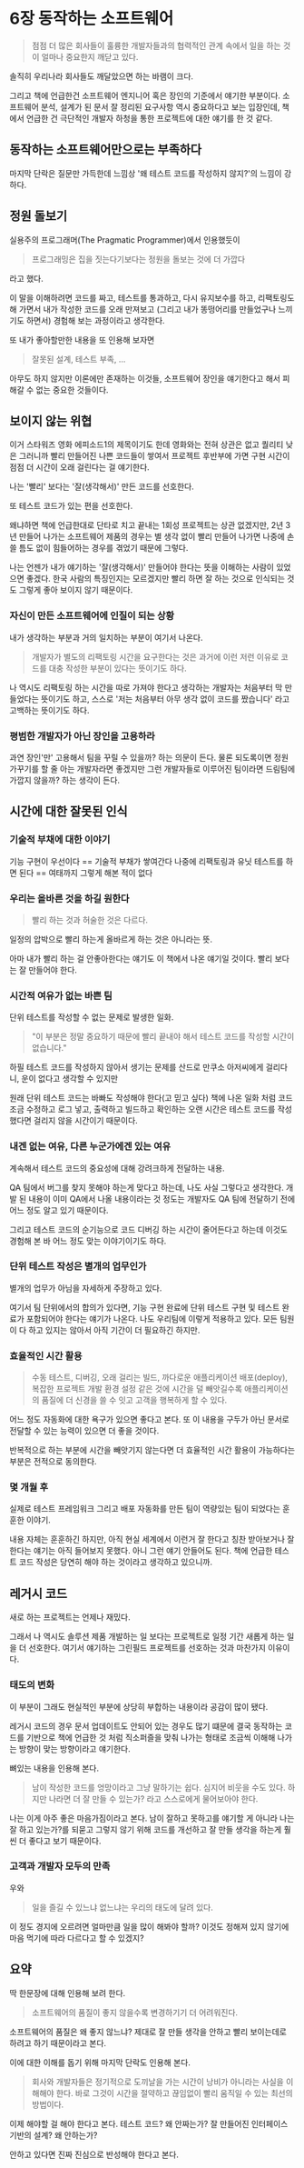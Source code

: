 # 6장 동작하는 소프트웨어

> 점점 더 많은 회사들이 훌륭한 개발자들과의 협력적인 관계 속에서 일을 하는 것이 얼마나 중요한지 깨닫고 있다.

솔직히 우리나라 회사들도 깨달았으면 하는 바램이 크다.

그리고 책에 언급한건 소프트웨어 엔지니어 혹은 장인의 기준에서 얘기한 부분이다. 소프트웨어 분석, 설계가 된 문서 잘 정리된 요구사항 역시 중요하다고 보는 입장인데, 책에서 언급한 건 극단적인 개발자 하청을 통한 프로젝트에 대한 얘기를 한 것 같다.

## 동작하는 소프트웨어만으로는 부족하다

마지막 단락은 질문만 가득한데 느낌상 '왜 테스트 코드를 작성하지 않지?'의 느낌이 강하다.

## 정원 돌보기

실용주의 프로그래머(The Pragmatic Programmer)에서 인용했듯이

> 프로그래밍은 집을 짓는다기보다는 정원을 돌보는 것에 더 가깝다

라고 했다.

이 말을 이해하려면 코드를 짜고, 테스트를 통과하고, 다시 유지보수를 하고, 리팩토링도 해 가면서 내가 작성한 코드를 오래 만져보고 (그리고 내가 똥떵어리를 만들었구나 느끼기도 하면서) 경험해 보는 과정이라고 생각한다.

또 내가 좋아할만한 내용을 또 인용해 보자면

> 잘못된 설계, 테스트 부족, ...

아무도 하지 않지만 이론에만 존재하는 이것들, 소프트웨어 장인을 얘기한다고 해서 피해갈 수 없는 중요한 것들이다.

## 보이지 않는 위협

이거 스타워즈 영화 에피소드1의 제목이기도 한데 영화와는 전혀 상관은 없고 퀄리티 낮은 그러니까 빨리 만들어진 나쁜 코드들이 쌓여서 프로젝트 후반부에 가면 구현 시간이 점점 더 시간이 오래 걸린다는 걸 얘기한다.

나는 '빨리' 보다는 '잘(생각해서)' 만든 코드를 선호한다.

또 테스트 코드가 있는 편을 선호한다.

왜냐하면 책에 언급한대로 단타로 치고 끝내는 1회성 프로젝트는 상관 없겠지만, 2년 3년 만들어 나가는 소프트웨어 제품의 경우는 별 생각 없이 빨리 만들어 나가면 나중에 손쓸 틈도 없이 힘들어하는 경우를 겪었기 때문에 그렇다.

나는 언젠가 내가 얘기하는 '잘(생각해서)' 만들어야 한다는 뜻을 이해하는 사람이 있었으면 좋겠다. 한국 사람의 특징인지는 모르겠지만 빨리 하면 잘 하는 것으로 인식되는 것도 그렇게 좋아 보이지 않기 때문이다.

### 자신이 만든 소프트웨어에 인질이 되는 상황

내가 생각하는 부분과 거의 일치하는 부분이 여기서 나온다.

> 개발자가 별도의 리팩토링 시간을 요구한다는 것은 과거에 이런 저런 이유로 코드를 대충 작성한 부분이 있다는 뜻이기도 하다.

나 역시도 리팩토링 하는 시간을 따로 가져야 한다고 생각하는 개발자는 처음부터 막 만들었다는 뜻이기도 하고, 스스로 '저는 처음부터 아무 생각 없이 코드를 짰습니다' 라고 고백하는 뜻이기도 하다.

### 평범한 개발자가 아닌 장인을 고용하라

과연 장인'만' 고용해서 팀을 꾸릴 수 있을까? 하는 의문이 든다. 물론 되도록이면 정원 가꾸기를 할 줄 아는 개발자라면 좋겠지만 그런 개발자들로 이루어진 팀이라면 드림팀에 가깝지 않을까? 하는 생각이 든다.

## 시간에 대한 잘못된 인식

### 기술적 부채에 대한 이야기

기능 구현이 우선이다 == 기술적 부채가 쌓여간다
나중에 리팩토링과 유닛 테스트를 하면 된다 == 여태까지 그렇게 해본 적이 없다

### 우리는 올바른 것을 하길 원한다

> 빨리 하는 것과 허술한 것은 다르다.

일정의 압박으로 빨리 하는게 올바르게 하는 것은 아니라는 뜻.

아마 내가 빨리 하는 걸 안좋아한다는 얘기도 이 책에서 나온 얘기일 것이다. 빨리 보다는 잘 만들어야 한다.

### 시간적 여유가 없는 바쁜 팀

단위 테스트를 작성할 수 없는 문제로 발생한 일화.

> "이 부분은 정말 중요하기 때문에 빨리 끝내야 해서 테스트 코드를 작성할 시간이 없습니다."

하필 테스트 코드를 작성하지 않아서 생기는 문제를 산드로 만쿠소 아저씨에게 걸리다니, 운이 없다고 생각할 수 있지만

원래 단위 테스트 코드는 바빠도 작성해야 한다(고 믿고 싶다) 책에 나온 일화 처럼 코드 조금 수정하고 로그 넣고, 출력하고 빌드하고 확인하는 오랜 시간은 테스트 코드를 작성했다면 걸리지 않을 시간이기 때문이다.

### 내겐 없는 여유, 다른 누군가에겐 있는 여유

계속해서 테스트 코드의 중요성에 대해 강려크하게 전달하는 내용.

QA 팀에서 버그를 찾지 못해야 하는게 맞다고 하는데, 나도 사실 그렇다고 생각한다. 개발 된 내용이 이미 QA에서 나올 내용이라는 것 정도는 개발자도 QA 팀에 전달하기 전에 어느 정도 알고 있기 때문이다.

그리고 테스트 코드의 순기능으로 코드 디버깅 하는 시간이 줄어든다고 하는데 이것도 경험해 본 바 어느 정도 맞는 이야기이기도 하다.

### 단위 테스트 작성은 별개의 업무인가

별개의 업무가 아님을 자세하게 주장하고 있다.

여기서 팀 단위에서의 합의가 있다면, 기능 구현 완료에 단위 테스트 구현 및 테스트 완료가 포함되어야 한다는 얘기가 나온다. 나도 우리팀에 이렇게 적용하고 있다. 모든 팀원이 다 하고 있지는 않아서 아직 기간이 더 필요하긴 하지만.

### 효율적인 시간 활용

> 수동 테스트, 디버깅, 오래 걸리는 빌드, 까다로운 애플리케이션 배포(deploy), 복잡한 프로젝트 개발 환경 설정 같은 것에 시간을 덜 빼앗길수록 애플리케이션의 품질에 더 신경을 쓸 수 잇고 고객을 행복하게 할 수 있다.

어느 정도 자동화에 대한 욕구가 있으면 좋다고 본다. 또 이 내용을 구두가 아닌 문서로 전달할 수 있는 능력이 있으면 더 좋을 것이다.

반복적으로 하는 부분에 시간을 빼앗기지 않는다면 더 효율적인 시간 활용이 가능하다는 부분은 전적으로 동의한다.

### 몇 개월 후

실제로 테스트 프레임워크 그리고 배포 자동화를 만든 팀이 역량있는 팀이 되었다는 훈훈한 이야기.

내용 자체는 훈훈하긴 하지만, 아직 현실 세계에서 이런거 잘 한다고 칭찬 받아보거나 잘 한다는 얘기는 아직 들어보지 못했다. 아니 그런 얘기 안들어도 된다. 책에 언급한 테스트 코드 작성은 당연히 해야 하는 것이라고 생각하고 있으니까.

## 레거시 코드

새로 하는 프로젝트는 언제나 재밌다.

그래서 나 역시도 솔루션 제품 개발하는 일 보다는 프로젝트로 일정 기간 새롭게 하는 일을 더 선호한다. 여기서 얘기하는 그린필드 프로젝트를 선호하는 것과 마찬가지 이유이다.

### 태도의 변화

이 부분이 그래도 현실적인 부분에 상당히 부합하는 내용이라 공감이 많이 됐다.

레거시 코드의 경우 문서 업데이트도 안되어 있는 경우도 많기 떄문에 결국 동작하는 코드를 기반으로 책에 언급한 것 처럼 직소퍼즐을 맞춰 나가는 형태로 조금씩 이해해 나가는 방향이 맞는 방향이라고 얘기한다.

뼈있는 내용을 인용해 본다.

> 남이 작성한 코드를 엉망이라고 그냥 말하기는 쉽다. 심지어 비웃을 수도 있다. 하지만 나라면 더 잘 만들 수 있는가? 라고 스스로에게 물어보아야 한다.

나는 이게 아주 좋은 마음가짐이라고 본다. 남이 잘하고 못하고를 얘기할 게 아니라 나는 잘 하고 있는가?를 되묻고 그렇지 않기 위해 코드를 개선하고 잘 만들 생각을 하는게 훨씬 더 좋다고 보기 때문이다.

### 고객과 개발자 모두의 만족

우와

> 일을 즐길 수 있느냐 없느냐는 우리의 태도에 달려 있다.

이 정도 경지에 오르려면 얼마만큼 일을 많이 해봐야 할까? 이것도 정해져 있지 않기에 마음 먹기에 따라 다르다고 할 수 있겠지?

## 요약

딱 한문장에 대해 인용해 보려 한다.

> 소프트웨어의 품질이 좋지 않을수록 변경하기기 더 어려워진다.

소프트웨어의 품질은 왜 좋지 않느냐? 제대로 잘 만들 생각을 안하고 빨리 보이는데로 하려고 하기 때문이라고 본다.

이에 대한 이해를 돕기 위해 마지막 단락도 인용해 본다.

> 회사와 개발자들은 정기적으로 도끼날을 가는 시간이 낭비가 아니라는 사실을 이해해야 한다. 바로 그것이 시간을 절약하고 끊임없이 빨리 움직일 수 있는 최선의 방법이다.

이제 해야할 걸 해야 한다고 본다. 테스트 코드? 왜 안짜는가? 잘 만들어진 인터페이스 기반의 설계? 왜 안하는가?

안하고 있다면 진짜 진심으로 반성해야 한다고 본다.